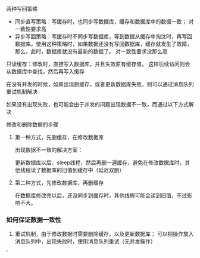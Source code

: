 两种写回策略

- 同步直写策略：写缓存时，也同步写数据库，缓存和数据库中的数据一致； 对一致性要求高
- 异步写回策略：写缓存时不同步写数据库，等到数据从缓存中淘汰时，再写回数据库。使用这种策略时，如果数据还没有写回数据库，缓存就发生了故障，那么，此时，数据库就没有最新的数据了。 对一致性要求没那么高

只读缓存：修改时，直接写入数据库，并且失效原有缓存值。 这样后续访问则会从数据库中查找，然后再写入缓存



在没有并发的时候，如果出现删缓存，或者更新数据库失败，则可以通过消息队列重试机制解决

如果没有出现失败，也可能会由于并发的问题出现数据不一致，而通过以下方式解决

修改和删除数据的步骤

1. 第一种方式，先删缓存，在修改数据库

   出现数据不一致的解决方案：

   ​	更新数据库以后，sleep线程，然后再删一遍缓存，避免在修改数据库时，其他线程读了数据库的旧值到缓存中（延迟双删）

2. 第二种方式，先修改数据库，再删缓存

   在数据库修改完以后，还没同步到缓存时，其他线程可能会读到旧值，不过影响不大。

### 如何保证数据一致性

1. 重试机制，由于修改数据时需要删除缓存，以及更新数据库； 可以把操作放入消息队列中，出现失败时，使用消息队列重试（无并发操作）

   

<img src="E:\学习资料\笔记\Java-Docs\image\数据不一致问题解决方案.jpg" style="zoom: 25%;" />